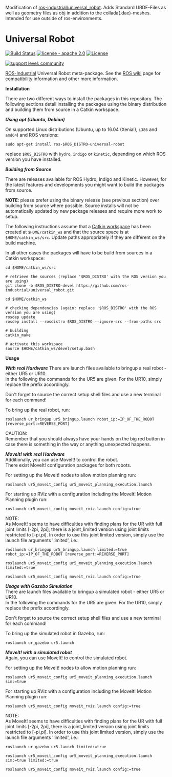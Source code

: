 Modification of [ros-industrial/universal_robot](https://github.com/ros-industrial/universal_robot). 
Adds Standard URDF-Files as well as geometry files as obj in addition to the collada(.dae)-meshes. Intended for use outside of ros-environments. 

# Universal Robot

[![Build Status](http://build.ros.org/job/Kdev__universal_robot__ubuntu_xenial_amd64/badge/icon)](http://build.ros.org/job/Kdev__universal_robot__ubuntu_xenial_amd64)
[![license - apache 2.0](https://img.shields.io/:license-Apache%202.0-yellowgreen.svg)](https://opensource.org/licenses/Apache-2.0)
[![License](https://img.shields.io/badge/License-BSD%203--Clause-blue.svg)](https://opensource.org/licenses/BSD-3-Clause)

[![support level: community](https://img.shields.io/badge/support%20level-community-lightgray.png)](http://rosindustrial.org/news/2016/10/7/better-supporting-a-growing-ros-industrial-software-platform)

[ROS-Industrial](http://wiki.ros.org/Industrial) Universal Robot meta-package. See the [ROS wiki](http://wiki.ros.org/universal_robot) page for compatibility information and other more information.


__Installation__


There are two different ways to install the packages in this repository. The following sections detail installing the packages using the binary distribution and building them from source in a Catkin workspace.


___Using apt (Ubuntu, Debian)___

On supported Linux distributions (Ubuntu, up to 16.04 (Xenial), `i386` and `amd64`) and ROS versions:

```
sudo apt-get install ros-$ROS_DISTRO-universal-robot
```

replace `$ROS_DISTRO` with `hydro`, `indigo` or `kinetic`, depending on which ROS version you have installed.


___Building from Source___

There are releases available for ROS Hydro, Indigo and Kinetic. However, for the latest features and developments you might want to build the packages from source.

**NOTE**: please prefer using the binary release (see previous section) over building from source where possible. Source installs will not be automatically updated by new package releases and require more work to setup.

The following instructions assume that a [Catkin workspace](http://wiki.ros.org/catkin/Tutorials/create_a_workspace) has been created at `$HOME/catkin_ws` and that the source space is at `$HOME/catkin_ws/src`. Update paths appropriately if they are different on the build machine.

In all other cases the packages will have to be build from sources in a Catkin workspace: 

```
cd $HOME/catkin_ws/src

# retrieve the sources (replace '$ROS_DISTRO' with the ROS version you are using)
git clone -b $ROS_DISTRO-devel https://github.com/ros-industrial/universal_robot.git

cd $HOME/catkin_ws

# checking dependencies (again: replace '$ROS_DISTRO' with the ROS version you are using)
rosdep update
rosdep install --rosdistro $ROS_DISTRO --ignore-src --from-paths src

# building
catkin_make

# activate this workspace
source $HOME/catkin_ws/devel/setup.bash
```


__Usage__

___With real Hardware___
There are launch files available to bringup a real robot - either UR5 or UR10.  
In the following the commands for the UR5 are given. For the UR10, simply replace the prefix accordingly.

Don't forget to source the correct setup shell files and use a new terminal for each command!   

To bring up the real robot, run:

```roslaunch ur_bringup ur5_bringup.launch robot_ip:=IP_OF_THE_ROBOT [reverse_port:=REVERSE_PORT]```


CAUTION:  
Remember that you should always have your hands on the big red button in case there is something in the way or anything unexpected happens.


___MoveIt! with real Hardware___  
Additionally, you can use MoveIt! to control the robot.  
There exist MoveIt! configuration packages for both robots.  

For setting up the MoveIt! nodes to allow motion planning run:

```roslaunch ur5_moveit_config ur5_moveit_planning_execution.launch```

For starting up RViz with a configuration including the MoveIt! Motion Planning plugin run:

```roslaunch ur5_moveit_config moveit_rviz.launch config:=true```


NOTE:  
As MoveIt! seems to have difficulties with finding plans for the UR with full joint limits [-2pi, 2pi], there is a joint_limited version using joint limits restricted to [-pi,pi]. In order to use this joint limited version, simply use the launch file arguments 'limited', i.e.:  

```roslaunch ur_bringup ur5_bringup.launch limited:=true robot_ip:=IP_OF_THE_ROBOT [reverse_port:=REVERSE_PORT]```

```roslaunch ur5_moveit_config ur5_moveit_planning_execution.launch limited:=true```

```roslaunch ur5_moveit_config moveit_rviz.launch config:=true```


___Usage with Gazebo Simulation___  
There are launch files available to bringup a simulated robot - either UR5 or UR10.  
In the following the commands for the UR5 are given. For the UR10, simply replace the prefix accordingly.

Don't forget to source the correct setup shell files and use a new terminal for each command!   

To bring up the simulated robot in Gazebo, run:

```roslaunch ur_gazebo ur5.launch```


___MoveIt! with a simulated robot___  
Again, you can use MoveIt! to control the simulated robot.  

For setting up the MoveIt! nodes to allow motion planning run:

```roslaunch ur5_moveit_config ur5_moveit_planning_execution.launch sim:=true```

For starting up RViz with a configuration including the MoveIt! Motion Planning plugin run:

```roslaunch ur5_moveit_config moveit_rviz.launch config:=true```


NOTE:  
As MoveIt! seems to have difficulties with finding plans for the UR with full joint limits [-2pi, 2pi], there is a joint_limited version using joint limits restricted to [-pi,pi]. In order to use this joint limited version, simply use the launch file arguments 'limited', i.e.:  

```roslaunch ur_gazebo ur5.launch limited:=true```

```roslaunch ur5_moveit_config ur5_moveit_planning_execution.launch sim:=true limited:=true```

```roslaunch ur5_moveit_config moveit_rviz.launch config:=true```


